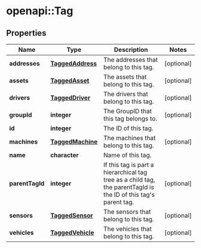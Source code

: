 # openapi::Tag

## Properties
Name | Type | Description | Notes
------------ | ------------- | ------------- | -------------
**addresses** | [**TaggedAddress**](TaggedAddress.md) | The addresses that belong to this tag. | [optional] 
**assets** | [**TaggedAsset**](TaggedAsset.md) | The assets that belong to this tag. | [optional] 
**drivers** | [**TaggedDriver**](TaggedDriver.md) | The drivers that belong to this tag. | [optional] 
**groupId** | **integer** | The GroupID that this tag belongs to. | [optional] 
**id** | **integer** | The ID of this tag. | 
**machines** | [**TaggedMachine**](TaggedMachine.md) | The machines that belong to this tag. | [optional] 
**name** | **character** | Name of this tag. | 
**parentTagId** | **integer** | If this tag is part a hierarchical tag tree as a child tag, the parentTagId is the ID of this tag&#39;s parent tag. | [optional] 
**sensors** | [**TaggedSensor**](TaggedSensor.md) | The sensors that belong to this tag. | [optional] 
**vehicles** | [**TaggedVehicle**](TaggedVehicle.md) | The vehicles that belong to this tag. | [optional] 


